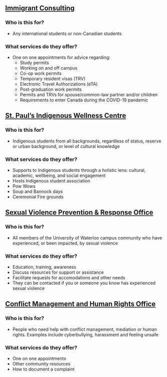 ## [Immigrant Consulting](https://uwaterloo.ca/student-success/international-student-resources/immigration-consulting)
### **Who is this for?**
- Any international students or non-Canadian students 
### **What services do they offer?**
- One on one appointments for advice regarding: 
    - Study permits
    - Working on and off campus
    - Co-op work permits
    - Temporary resident visas (TRV)
    - Electronic Travel Authorizations (eTA)
    - Post-graduation work permits
    - Permits and TRVs for spouse/common-law partner and/or children
    - Requirements to enter Canada during the COVID-19 pandemic
  


## [St. Paul’s Indigenous Wellness Centre](https://uwaterloo.ca/stpauls/waterloo-indigenous-student-centre)
### **Who is this for?**
- Indigenous students from all backgrounds, regardless of status, reserve or urban background, or level of cultural knowledge
### **What services do they offer?**
- Supports to Indigenous students through a holistic lens: cultural, academic, wellbeing, and social engagement
- Hosts Indigenous student association 
- Pow Wows
- Soup and Bannock days
- Ceremonial Fire grounds 


## [Sexual Violence Prevention & Response Office](https://uwaterloo.ca/human-rights-equity-inclusion/svpro)
### **Who is this for?**
- All members of the University of Waterloo campus community who have experienced, or been impacted, by sexual violence
### **What services do they offer?**
-  Education, training, awareness 
-  Discuss resources for support or assistance 
-  Facilitate requests for accomodations and other needs 
-  They can be contacted if you or someone you know has experienced sexual violence 


## [Conflict Management and Human Rights Office](https://uwaterloo.ca/human-rights-equity-inclusion/cmahro)
### **Who is this for?**
- People who need help with conflict management, mediation or human rights. Examples include cyberbullying, harassment and feeling unsafe
### **What services do they offer?**
- One on one appointments 
- Other community resources
- How to document a complaint 

